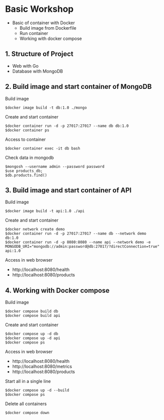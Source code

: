# Basic Workshop
* Basic of container with Docker
  * Build image from Dockerfile
  * Run container
  * Working with docker compose

## 1. Structure of Project
* Web with Go
* Database with MongoDB

## 2. Build image and start container of MongoDB
Build image
```
$docker image build -t db:1.0 ./mongo
```

Create and start container
```
$docker container run -d -p 27017:27017 --name db db:1.0
$docker container ps
```

Access to container
```
$docker container exec -it db bash
```

Check data in mongodb
```
$mongosh --username admin --password password
$use products_db;
$db.products.find()
```


## 3. Build image and start container of API

Build image
```
$docker image build -t api:1.0 ./api
```

Create and start container
```
$docker network create demo
$docker container run -d -p 27017:27017 --name db --network demo db:1.0
$docker container run -d -p 8080:8080 --name api --network demo -e MONGODB_URI="mongodb://admin:password@db:27017/?directConnection=true" api:1.0
```

Access in web browser
* http://localhost:8080/health
* http://localhost:8080/products

## 4. Working with Docker compose

Build image
```
$docker compose build db
$docker compose build api
```

Create and start container
```
$docker compose up -d db
$docker compose up -d api
$docker compose ps
```

Access in web browser
* http://localhost:8080/health
* http://localhost:8080/metrics
* http://localhost:8080/products

Start all in a single line
```
$docker compose up -d --build
$docker compose ps
```

Delete all containers
```
$docker compose down
```

